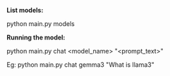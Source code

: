 **List models:**

python main.py models

**Running the model:**

python main.py chat <model_name> "<prompt_text>"

Eg: python main.py chat gemma3 "What is llama3"
